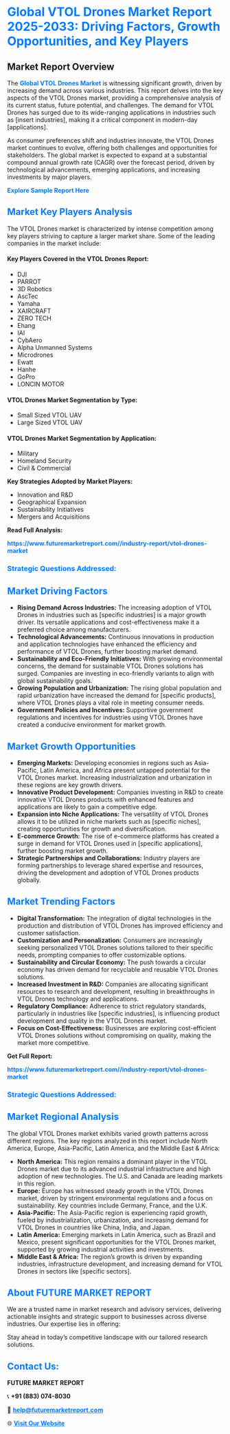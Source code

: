 <h1 style="color: #007BFF;">Global VTOL Drones Market Report 2025-2033: Driving Factors, Growth Opportunities, and Key Players</h1>

<section id="overview">
<h2>Market Report Overview</h2>
<p>The <a href="https://www.futuremarketreport.com//industry-report/vtol-drones-market" style="color: #007BFF; text-decoration: none;"><strong>Global VTOL Drones Market</strong></a> is witnessing significant growth, driven by increasing demand across various industries. This report delves into the key aspects of the VTOL Drones market, providing a comprehensive analysis of its current status, future potential, and challenges. The demand for VTOL Drones has surged due to its wide-ranging applications in industries such as [insert industries], making it a critical component in modern-day [applications].</p>
<p>As consumer preferences shift and industries innovate, the VTOL Drones market continues to evolve, offering both challenges and opportunities for stakeholders. The global market is expected to expand at a substantial compound annual growth rate (CAGR) over the forecast period, driven by technological advancements, emerging applications, and increasing investments by major players.</p>
</section>

<section id="overview">
<p><a href="https://www.futuremarketreport.com//request-sample/reportId=46471" style="color: #007BFF; text-decoration: none;"><strong>Explore Sample Report Here</strong></a></p>
</section>

<section id="key-players">
<h2 style="color: #007BFF;">Market Key Players Analysis</h2>
<p>The VTOL Drones market is characterized by intense competition among key players striving to capture a larger market share. Some of the leading companies in the market include:</p>
<h4>Key Players Covered in the VTOL Drones Report:</h4>
<ul><li>DJI</li><li>PARROT</li><li>3D Robotics</li><li>AscTec</li><li>Yamaha</li><li>XAIRCRAFT</li><li>ZERO TECH</li><li>Ehang</li><li>IAI</li><li>CybAero</li><li>Alpha Unmanned Systems</li><li>Microdrones</li><li>Ewatt</li><li>Hanhe</li><li>GoPro</li><li>LONCIN MOTOR</li></ul>
<h4>VTOL Drones Market Segmentation by Type:</h4>
<ul><li>Small Sized VTOL UAV</li><li>Large Sized VTOL UAV</li></ul>

<h4>VTOL Drones Market Segmentation by Application:</h4>
<ul><li>Military</li><li>Homeland Security</li><li>Civil &amp; Commercial</li></ul>
<p><strong>Key Strategies Adopted by Market Players:</strong></p>
<ul>
<li>Innovation and R&D</li>
<li>Geographical Expansion</li>
<li>Sustainability Initiatives</li>
<li>Mergers and Acquisitions</li>
</ul>
</section>

<section>
<p><strong>Read Full Analysis: </strong></p><a href="https://www.futuremarketreport.com//industry-report/vtol-drones-market" style="color: #007BFF; text-decoration: none;"><strong>https://www.futuremarketreport.com//industry-report/vtol-drones-market</strong></a>
<h3 style="color: #007BFF;">Strategic Questions Addressed:</h3>
</section>

<section id="driving-factors">
<h2 style="color: #007BFF;">Market Driving Factors</h2>
<ul>
<li><strong>Rising Demand Across Industries:</strong> The increasing adoption of VTOL Drones in industries such as [specific industries] is a major growth driver. Its versatile applications and cost-effectiveness make it a preferred choice among manufacturers.</li>
<li><strong>Technological Advancements:</strong> Continuous innovations in production and application technologies have enhanced the efficiency and performance of VTOL Drones, further boosting market demand.</li>
<li><strong>Sustainability and Eco-Friendly Initiatives:</strong> With growing environmental concerns, the demand for sustainable VTOL Drones solutions has surged. Companies are investing in eco-friendly variants to align with global sustainability goals.</li>
<li><strong>Growing Population and Urbanization:</strong> The rising global population and rapid urbanization have increased the demand for [specific products], where VTOL Drones plays a vital role in meeting consumer needs.</li>
<li><strong>Government Policies and Incentives:</strong> Supportive government regulations and incentives for industries using VTOL Drones have created a conducive environment for market growth.</li>
</ul>
</section>

<section id="growth-opportunities">
<h2 style="color: #007BFF;">Market Growth Opportunities</h2>
<ul>
<li><strong>Emerging Markets:</strong> Developing economies in regions such as Asia-Pacific, Latin America, and Africa present untapped potential for the VTOL Drones market. Increasing industrialization and urbanization in these regions are key growth drivers.</li>
<li><strong>Innovative Product Development:</strong> Companies investing in R&D to create innovative VTOL Drones products with enhanced features and applications are likely to gain a competitive edge.</li>
<li><strong>Expansion into Niche Applications:</strong> The versatility of VTOL Drones allows it to be utilized in niche markets such as [specific niches], creating opportunities for growth and diversification.</li>
<li><strong>E-commerce Growth:</strong> The rise of e-commerce platforms has created a surge in demand for VTOL Drones used in [specific applications], further boosting market growth.</li>
<li><strong>Strategic Partnerships and Collaborations:</strong> Industry players are forming partnerships to leverage shared expertise and resources, driving the development and adoption of VTOL Drones products globally.</li>
</ul>
</section>

<section id="trending-factors">
<h2 style="color: #007BFF;">Market Trending Factors</h2>
<ul>
<li><strong>Digital Transformation:</strong> The integration of digital technologies in the production and distribution of VTOL Drones has improved efficiency and customer satisfaction.</li>
<li><strong>Customization and Personalization:</strong> Consumers are increasingly seeking personalized VTOL Drones solutions tailored to their specific needs, prompting companies to offer customizable options.</li>
<li><strong>Sustainability and Circular Economy:</strong> The push towards a circular economy has driven demand for recyclable and reusable VTOL Drones solutions.</li>
<li><strong>Increased Investment in R&D:</strong> Companies are allocating significant resources to research and development, resulting in breakthroughs in VTOL Drones technology and applications.</li>
<li><strong>Regulatory Compliance:</strong> Adherence to strict regulatory standards, particularly in industries like [specific industries], is influencing product development and quality in the VTOL Drones market.</li>
<li><strong>Focus on Cost-Effectiveness:</strong> Businesses are exploring cost-efficient VTOL Drones solutions without compromising on quality, making the market more competitive.</li>
</ul>
</section>

<section>
<p><strong>Get Full Report: </strong></p><a href="https://www.futuremarketreport.com//industry-report/vtol-drones-market" style="color: #007BFF; text-decoration: none;"><strong>https://www.futuremarketreport.com//industry-report/vtol-drones-market</strong></a>
<h3 style="color: #007BFF;">Strategic Questions Addressed:</h3>
</section>


<section id="regional-analysis">
<h2 style="color: #007BFF;">Market Regional Analysis</h2>
<p>The global VTOL Drones market exhibits varied growth patterns across different regions. The key regions analyzed in this report include North America, Europe, Asia-Pacific, Latin America, and the Middle East & Africa:</p>
<ul>
<li><strong>North America:</strong> This region remains a dominant player in the VTOL Drones market due to its advanced industrial infrastructure and high adoption of new technologies. The U.S. and Canada are leading markets in this region.</li>
<li><strong>Europe:</strong> Europe has witnessed steady growth in the VTOL Drones market, driven by stringent environmental regulations and a focus on sustainability. Key countries include Germany, France, and the U.K.</li>
<li><strong>Asia-Pacific:</strong> The Asia-Pacific region is experiencing rapid growth, fueled by industrialization, urbanization, and increasing demand for VTOL Drones in countries like China, India, and Japan.</li>
<li><strong>Latin America:</strong> Emerging markets in Latin America, such as Brazil and Mexico, present significant opportunities for the VTOL Drones market, supported by growing industrial activities and investments.</li>
<li><strong>Middle East & Africa:</strong> The region’s growth is driven by expanding industries, infrastructure development, and increasing demand for VTOL Drones in sectors like [specific sectors].</li>
</ul>
</section>

<footer>
<h2 style="color: #007BFF;">About FUTURE MARKET REPORT</h2>
<p>We are a trusted name in market research and advisory services, delivering actionable insights and strategic support to businesses across diverse industries. Our expertise lies in offering:</p>

<p>Stay ahead in today’s competitive landscape with our tailored research solutions.</p>

<h2 style="color: #007BFF;">Contact Us:</h2>
<p><strong>FUTURE MARKET REPORT</strong></p>
<p>📞 <strong>+91 (883) 074-8030</strong></p>
<p>📧 <strong><a href="mailto:help@futuremarketreport.com" style="color: #007BFF;">help@futuremarketreport.com</a></strong></p>
<p>🌐 <strong><a href="https://www.futuremarketreport.com/" style="color: #007BFF;">Visit Our Website</a></strong></p>
</footer>
